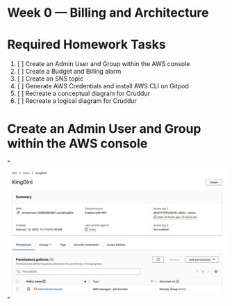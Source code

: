 # Week 0 — Billing and Architecture

# Required Homework Tasks
1. [ ] Create an Admin User and Group within the AWS console
2. [ ] Create a Budget and Billing alarm
3. [ ] Create an SNS topic
4. [ ] Generate AWS Credentials and install AWS CLI on Gitpod
5. [ ] Recreate a conceptual diagram for Cruddur
6. [ ] Recreate a logical diagram for Cruddur


# Create an Admin User and Group within the AWS console 

"<img src= ./images/IAMUser.png>"
